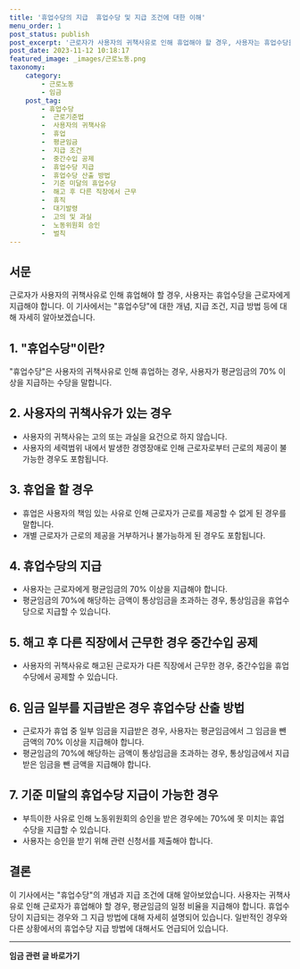 ```yaml
---
title: '휴업수당의 지급  휴업수당 및 지급 조건에 대한 이해'
menu_order: 1
post_status: publish
post_excerpt: '근로자가 사용자의 귀책사유로 인해 휴업해야 할 경우, 사용자는 휴업수당을 근로자에게 지급해야 합니다. 이 기사에서는  휴업수당 에 대한 개념, 지급 조건, 지급 방법 등에 대해 자세히 알아보겠습니다.'
post_date: 2023-11-12 10:18:17
featured_image: _images/근로노동.png
taxonomy:
    category:
        - 근로노동
        - 임금
    post_tag:
        - 휴업수당
        -  근로기준법
        -  사용자의 귀책사유
        -  휴업
        -  평균임금
        -  지급 조건
        -  중간수입 공제
        -  휴업수당 지급
        -  휴업수당 산출 방법
        -  기준 미달의 휴업수당
        -  해고 후 다른 직장에서 근무
        -  휴직
        -  대기발령
        -  고의 및 과실
        -  노동위원회 승인
        -  벌칙
---
```



## 서문

근로자가 사용자의 귀책사유로 인해 휴업해야 할 경우, 사용자는 휴업수당을 근로자에게 지급해야 합니다. 이 기사에서는 "휴업수당"에 대한 개념, 지급 조건, 지급 방법 등에 대해 자세히 알아보겠습니다.

## 1. "휴업수당"이란?

"휴업수당"은 사용자의 귀책사유로 인해 휴업하는 경우, 사용자가 평균임금의 70% 이상을 지급하는 수당을 말합니다.

## 2. 사용자의 귀책사유가 있는 경우

- 사용자의 귀책사유는 고의 또는 과실을 요건으로 하지 않습니다.
- 사용자의 세력범위 내에서 발생한 경영장애로 인해 근로자로부터 근로의 제공이 불가능한 경우도 포함됩니다.

## 3. 휴업을 할 경우

- 휴업은 사용자의 책임 있는 사유로 인해 근로자가 근로를 제공할 수 없게 된 경우를 말합니다.
- 개별 근로자가 근로의 제공을 거부하거나 불가능하게 된 경우도 포함됩니다.

## 4. 휴업수당의 지급

- 사용자는 근로자에게 평균임금의 70% 이상을 지급해야 합니다.
- 평균임금의 70%에 해당하는 금액이 통상임금을 초과하는 경우, 통상임금을 휴업수당으로 지급할 수 있습니다.

## 5. 해고 후 다른 직장에서 근무한 경우 중간수입 공제

- 사용자의 귀책사유로 해고된 근로자가 다른 직장에서 근무한 경우, 중간수입을 휴업수당에서 공제할 수 있습니다.

## 6. 임금 일부를 지급받은 경우 휴업수당 산출 방법

- 근로자가 휴업 중 일부 임금을 지급받은 경우, 사용자는 평균임금에서 그 임금을 뺀 금액의 70% 이상을 지급해야 합니다.
- 평균임금의 70%에 해당하는 금액이 통상임금을 초과하는 경우, 통상임금에서 지급받은 임금을 뺀 금액을 지급해야 합니다.

## 7. 기준 미달의 휴업수당 지급이 가능한 경우

- 부득이한 사유로 인해 노동위원회의 승인을 받은 경우에는 70%에 못 미치는 휴업수당을 지급할 수 있습니다.
- 사용자는 승인을 받기 위해 관련 신청서를 제출해야 합니다.

## 결론

이 기사에서는 "휴업수당"의 개념과 지급 조건에 대해 알아보았습니다. 사용자는 귀책사유로 인해 근로자가 휴업해야 할 경우, 평균임금의 일정 비율을 지급해야 합니다. 휴업수당이 지급되는 경우와 그 지급 방법에 대해 자세히 설명되어 있습니다. 일반적인 경우와 다른 상황에서의 휴업수당 지급 방법에 대해서도 언급되어 있습니다.
<!-- wp:separator -->
<hr class="wp-block-separator has-alpha-channel-opacity"/>
<!-- /wp:separator -->

<!-- wp:group {"backgroundColor":"base","layout":{"type":"constrained"}} -->
<div class="wp-block-group has-base-background-color has-background"><!-- wp:paragraph {"align":"center","fontSize":"medium"} -->
<p class="has-text-align-center has-large-font-size"><strong>임금 관련 글 바로가기</strong></p>
<!-- /wp:paragraph -->


<!-- wp:latest-posts
{"categories":[{"id":11225,"count":19,"description":"","link":"https://uknowlaw.com/category/%ec%9e%84%ea%b8%88/","name":"임금","slug":"임금","taxonomy":"category","parent":0,"meta":[],"_links":{"self":[{"href":"https://uknowlaw.com/wp-json/wp/v2/categories/11225"}],"collection":[{"href":"https://uknowlaw.com/wp-json/wp/v2/categories"}],"about":[{"href":"https://uknowlaw.com/wp-json/wp/v2/taxonomies/category"}],"wp:post_type":[{"href":"https://uknowlaw.com/wp-json/wp/v2/posts?categories=11225"}],"curies":[{"name":"wp","href":"https://api.w.org/{rel}","templated":true}]}}],"postsToShow":100,"excerptLength":28,"postLayout":"grid","columns":2,"featuredImageAlign":"left","featuredImageSizeSlug":"large","fontSize":"medium"} /--></div>
<!-- /wp:group -->